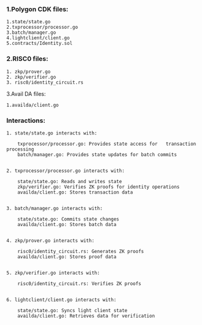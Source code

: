 ### 1.Polygon CDK files:

    1.state/state.go
    2.txprocessor/processor.go
    3.batch/manager.go
    4.lightclient/client.go
    5.contracts/Identity.sol


### 2.RISC0 files:

    1. zkp/prover.go
    2. zkp/verifier.go
    3. risc0/identity_circuit.rs


3.Avail DA files:

    1.availda/client.go

### Interactions:

    1. state/state.go interacts with:

        txprocessor/processor.go: Provides state access for   transaction processing
        batch/manager.go: Provides state updates for batch commits


    2. txprocessor/processor.go interacts with:

        state/state.go: Reads and writes state
        zkp/verifier.go: Verifies ZK proofs for identity operations
        availda/client.go: Stores transaction data


    3. batch/manager.go interacts with:

        state/state.go: Commits state changes
        availda/client.go: Stores batch data


    4. zkp/prover.go interacts with:

        risc0/identity_circuit.rs: Generates ZK proofs
        availda/client.go: Stores proof data


    5. zkp/verifier.go interacts with:

        risc0/identity_circuit.rs: Verifies ZK proofs


    6. lightclient/client.go interacts with:

        state/state.go: Syncs light client state
        availda/client.go: Retrieves data for verification

